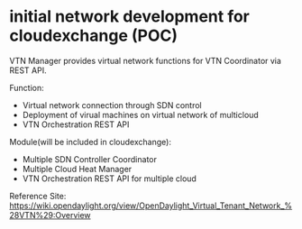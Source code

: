 # initial network development for cloudexchange (POC)

VTN Manager provides virtual network functions for VTN Coordinator via REST API. 

Function: 
  - Virtual network connection through SDN control
  - Deployment of virual machines on virtual network of multicloud
  - VTN Orchestration REST API
  
Module(will be included in cloudexchange): 
 - Multiple SDN Controller Coordinator
 - Multiple Cloud Heat Manager
 - VTN Orchestration REST API for multiple cloud 
 
Reference Site: https://wiki.opendaylight.org/view/OpenDaylight_Virtual_Tenant_Network_%28VTN%29:Overview

